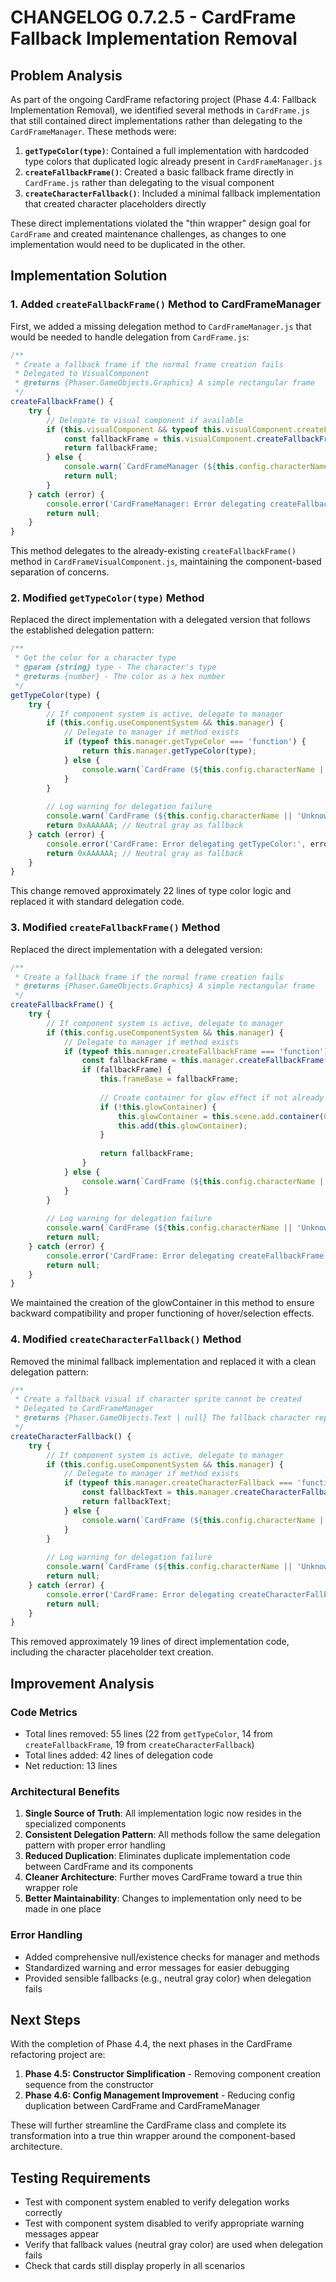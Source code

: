 # CHANGELOG 0.7.2.5 - CardFrame Fallback Implementation Removal

## Problem Analysis

As part of the ongoing CardFrame refactoring project (Phase 4.4: Fallback Implementation Removal), we identified several methods in `CardFrame.js` that still contained direct implementations rather than delegating to the `CardFrameManager`. These methods were:

1. **`getTypeColor(type)`**: Contained a full implementation with hardcoded type colors that duplicated logic already present in `CardFrameManager.js`
2. **`createFallbackFrame()`**: Created a basic fallback frame directly in `CardFrame.js` rather than delegating to the visual component
3. **`createCharacterFallback()`**: Included a minimal fallback implementation that created character placeholders directly

These direct implementations violated the "thin wrapper" design goal for `CardFrame` and created maintenance challenges, as changes to one implementation would need to be duplicated in the other.

## Implementation Solution

### 1. Added `createFallbackFrame()` Method to CardFrameManager

First, we added a missing delegation method to `CardFrameManager.js` that would be needed to handle delegation from `CardFrame.js`:

```javascript
/**
 * Create a fallback frame if the normal frame creation fails
 * Delegated to VisualComponent
 * @returns {Phaser.GameObjects.Graphics} A simple rectangular frame
 */
createFallbackFrame() {
    try {
        // Delegate to visual component if available
        if (this.visualComponent && typeof this.visualComponent.createFallbackFrame === 'function') {
            const fallbackFrame = this.visualComponent.createFallbackFrame();
            return fallbackFrame;
        } else {
            console.warn(`CardFrameManager (${this.config.characterName || 'Unknown'}): createFallbackFrame called but visualComponent is not available or lacks method.`);
            return null;
        }
    } catch (error) {
        console.error('CardFrameManager: Error delegating createFallbackFrame:', error);
        return null;
    }
}
```

This method delegates to the already-existing `createFallbackFrame()` method in `CardFrameVisualComponent.js`, maintaining the component-based separation of concerns.

### 2. Modified `getTypeColor(type)` Method

Replaced the direct implementation with a delegated version that follows the established delegation pattern:

```javascript
/**
 * Get the color for a character type
 * @param {string} type - The character's type
 * @returns {number} - The color as a hex number
 */
getTypeColor(type) {
    try {
        // If component system is active, delegate to manager
        if (this.config.useComponentSystem && this.manager) {
            // Delegate to manager if method exists
            if (typeof this.manager.getTypeColor === 'function') {
                return this.manager.getTypeColor(type);
            } else {
                console.warn(`CardFrame (${this.config.characterName || 'Unknown'}): Manager exists but has no getTypeColor method`);
            }
        }
        
        // Log warning for delegation failure
        console.warn(`CardFrame (${this.config.characterName || 'Unknown'}): getTypeColor delegation failed, using neutral color.`);
        return 0xAAAAAA; // Neutral gray as fallback
    } catch (error) {
        console.error('CardFrame: Error delegating getTypeColor:', error);
        return 0xAAAAAA; // Neutral gray as fallback
    }
}
```

This change removed approximately 22 lines of type color logic and replaced it with standard delegation code.

### 3. Modified `createFallbackFrame()` Method

Replaced the direct implementation with a delegated version:

```javascript
/**
 * Create a fallback frame if the normal frame creation fails
 * @returns {Phaser.GameObjects.Graphics} A simple rectangular frame
 */
createFallbackFrame() {
    try {
        // If component system is active, delegate to manager
        if (this.config.useComponentSystem && this.manager) {
            // Delegate to manager if method exists
            if (typeof this.manager.createFallbackFrame === 'function') {
                const fallbackFrame = this.manager.createFallbackFrame();
                if (fallbackFrame) {
                    this.frameBase = fallbackFrame;
                    
                    // Create container for glow effect if not already created
                    if (!this.glowContainer) {
                        this.glowContainer = this.scene.add.container(0, 0);
                        this.add(this.glowContainer);
                    }
                    
                    return fallbackFrame;
                }
            } else {
                console.warn(`CardFrame (${this.config.characterName || 'Unknown'}): Manager exists but has no createFallbackFrame method`);
            }
        }
        
        // Log warning for delegation failure
        console.warn(`CardFrame (${this.config.characterName || 'Unknown'}): createFallbackFrame delegation failed, frame will be missing.`);
        return null;
    } catch (error) {
        console.error('CardFrame: Error delegating createFallbackFrame:', error);
        return null;
    }
}
```

We maintained the creation of the glowContainer in this method to ensure backward compatibility and proper functioning of hover/selection effects.

### 4. Modified `createCharacterFallback()` Method

Removed the minimal fallback implementation and replaced it with a clean delegation pattern:

```javascript
/**
 * Create a fallback visual if character sprite cannot be created
 * Delegated to CardFrameManager
 * @returns {Phaser.GameObjects.Text | null} The fallback character representation or null
 */
createCharacterFallback() {
    try {
        // If component system is active, delegate to manager
        if (this.config.useComponentSystem && this.manager) {
            // Delegate to manager if method exists
            if (typeof this.manager.createCharacterFallback === 'function') {
                const fallbackText = this.manager.createCharacterFallback();
                return fallbackText;
            } else {
                console.warn(`CardFrame (${this.config.characterName || 'Unknown'}): Manager exists but has no createCharacterFallback method`);
            }
        }
        
        // Log warning for delegation failure
        console.warn(`CardFrame (${this.config.characterName || 'Unknown'}): createCharacterFallback delegation failed, character fallback will be missing.`);
        return null;
    } catch (error) {
        console.error('CardFrame: Error delegating createCharacterFallback:', error);
        return null;
    }
}
```

This removed approximately 19 lines of direct implementation code, including the character placeholder text creation.

## Improvement Analysis

### Code Metrics
- Total lines removed: 55 lines (22 from `getTypeColor`, 14 from `createFallbackFrame`, 19 from `createCharacterFallback`)
- Total lines added: 42 lines of delegation code
- Net reduction: 13 lines

### Architectural Benefits
1. **Single Source of Truth**: All implementation logic now resides in the specialized components
2. **Consistent Delegation Pattern**: All methods follow the same delegation pattern with proper error handling
3. **Reduced Duplication**: Eliminates duplicate implementation code between CardFrame and its components
4. **Cleaner Architecture**: Further moves CardFrame toward a true thin wrapper role
5. **Better Maintainability**: Changes to implementation only need to be made in one place

### Error Handling
- Added comprehensive null/existence checks for manager and methods
- Standardized warning and error messages for easier debugging
- Provided sensible fallbacks (e.g., neutral gray color) when delegation fails

## Next Steps
With the completion of Phase 4.4, the next phases in the CardFrame refactoring project are:

1. **Phase 4.5: Constructor Simplification** - Removing component creation sequence from the constructor
2. **Phase 4.6: Config Management Improvement** - Reducing config duplication between CardFrame and CardFrameManager

These will further streamline the CardFrame class and complete its transformation into a true thin wrapper around the component-based architecture.

## Testing Requirements
- Test with component system enabled to verify delegation works correctly
- Test with component system disabled to verify appropriate warning messages appear
- Verify that fallback values (neutral gray color) are used when delegation fails
- Check that cards still display properly in all scenarios